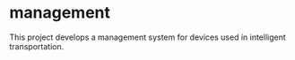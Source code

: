# management
This project develops a management system for devices used in intelligent transportation.
